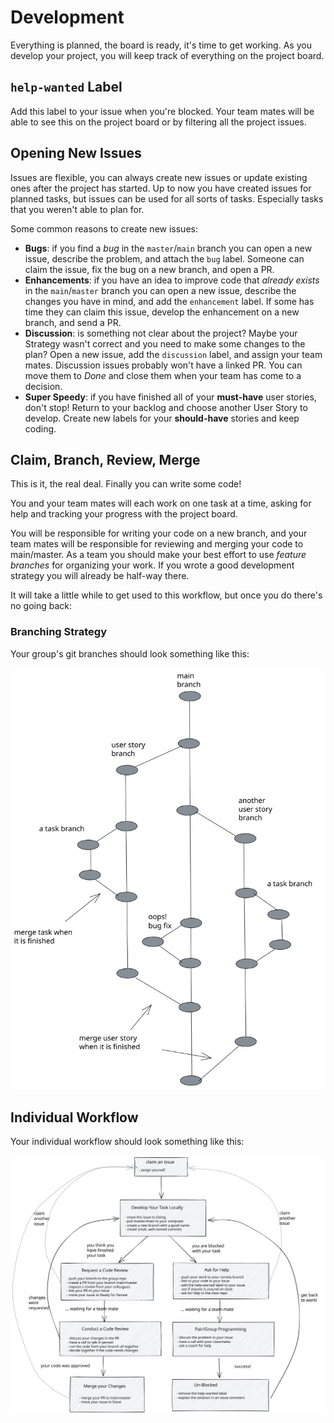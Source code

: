 # Development

Everything is planned, the board is ready, it's time to get working. As you develop your project, you will keep track of everything on the project board.

## `help-wanted` Label

Add this label to your issue when you're blocked. Your team mates will be able to see this on the project board or by filtering all the project issues.

## Opening New Issues

Issues are flexible, you can always create new issues or update existing ones after the project has started. Up to now you have created issues for planned tasks, but issues can be used for all sorts of tasks. Especially tasks that you weren't able to plan for.

Some common reasons to create new issues:

- **Bugs**: if you find a _bug_ in the `master`/`main` branch you can open a new issue, describe the problem, and attach the `bug` label. Someone can claim the issue, fix the bug on a new branch, and open a PR.
- **Enhancements**: if you have an idea to improve code that _already exists_ in the `main`/`master` branch you can open a new issue, describe the changes you have in mind, and add the `enhancement` label. If some has time they can claim this issue, develop the enhancement on a new branch, and send a PR.
- **Discussion**: is something not clear about the project? Maybe your Strategy wasn't correct and you need to make some changes to the plan? Open a new issue, add the `discussion` label, and assign your team mates. Discussion issues probably won't have a linked PR. You can move them to _Done_ and close them when your team has come to a decision.
- **Super Speedy**: if you have finished all of your **must-have** user stories, don't stop! Return to your backlog and choose another User Story to develop. Create new labels for your **should-have** stories and keep coding.

## Claim, Branch, Review, Merge

This is it, the real deal. Finally you can write some code!

You and your team mates will each work on one task at a time, asking for help and tracking your progress with the project board.

You will be responsible for writing your code on a new branch, and your team mates will be responsible for reviewing and merging your code to main/master. As a team you should make your best effort to use _feature branches_ for organizing your work. If you wrote a good development strategy you will already be half-way there.

It will take a little while to get used to this workflow, but once you do there's no going back:

### Branching Strategy

Your group's git branches should look something like this:

[![branching strategy](./assets/branching-strategy.svg)](https://excalidraw.com/#json=5395710979604480,IsmeggMeRE_c10bdKi7FBQ)

## Individual Workflow

Your individual workflow should look something like this:

[![claim, branch, review, merge](./assets/claim-branch-review-merge.svg)](https://excalidraw.com/#json=6008567970660352,p5ugekwrYMsnZmyBsOF92Q)

